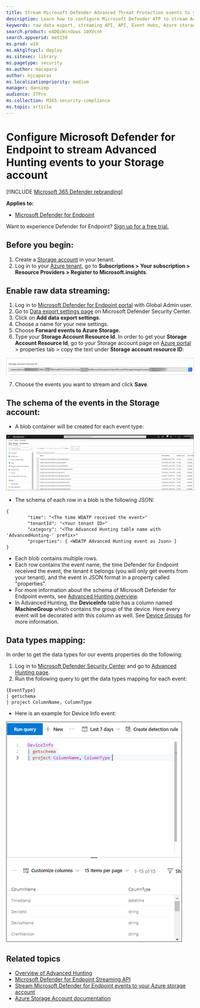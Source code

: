 ```yaml
---
title: Stream Microsoft Defender Advanced Threat Protection events to your Storage account
description: Learn how to configure Microsoft Defender ATP to stream Advanced Hunting events to your Storage account.
keywords: raw data export, streaming API, API, Event Hubs, Azure storage, storage account, Advanced Hunting, raw data sharing
search.product: eADQiWindows 10XVcnh
search.appverid: met150
ms.prod: w10
ms.mktglfcycl: deploy
ms.sitesec: library
ms.pagetype: security
ms.author: macapara
author: mjcaparas
ms.localizationpriority: medium
manager: dansimp
audience: ITPro
ms.collection: M365-security-compliance 
ms.topic: article
---
```


# Configure Microsoft Defender for Endpoint to stream Advanced Hunting events to your Storage account

[!INCLUDE [Microsoft 365 Defender rebranding](../../includes/microsoft-defender.md)]


**Applies to:**

- [Microsoft Defender for Endpoint](https://go.microsoft.com/fwlink/p/?linkid=2146631)

Want to experience Defender for Endpoint? [Sign up for a free trial.](https://www.microsoft.com/microsoft-365/windows/microsoft-defender-atp?ocid=docs-wdatp-configuresiem-abovefoldlink) 

## Before you begin:

1. Create a [Storage account](https://docs.microsoft.com/azure/storage/common/storage-account-overview) in your tenant.
2. Log in to your [Azure tenant](https://ms.portal.azure.com/), go to **Subscriptions > Your subscription > Resource Providers > Register to Microsoft.insights**.

## Enable raw data streaming:

1. Log in to [Microsoft Defender for Endpoint portal](https://securitycenter.windows.com) with Global Admin user.
2. Go to [Data export settings page](https://securitycenter.windows.com/interoperability/dataexport) on Microsoft Defender Security Center.
3. Click on **Add data export settings**.
4. Choose a name for your new settings.
5. Choose **Forward events to Azure Storage**.
6. Type your **Storage Account Resource Id**. In order to get your **Storage Account Resource Id**, go to your Storage account page on [Azure portal](https://ms.portal.azure.com/) > properties tab > copy the text under **Storage account resource ID**:

  ![Image of event hub resource Id](images/storage-account-resource-id.png)

7. Choose the events you want to stream and click **Save**.

## The schema of the events in the Storage account:

- A blob container will be created for each event type: 

![Image of event hub resource Id](images/storage-account-event-schema.png)

- The schema of each row in a blob is the following JSON: 

```
{
        "time": "<The time WDATP received the event>"
        "tenantId": "<Your tenant ID>"
        "category": "<The Advanced Hunting table name with 'AdvancedHunting-' prefix>"
        "properties": { <WDATP Advanced Hunting event as Json> }
}               
```

- Each blob contains multiple rows.
- Each row contains the event name, the time Defender for Endpoint received the event, the tenant it belongs (you will only get events from your tenant), and the event in JSON format in a property called "properties".
- For more information about the schema of Microsoft Defender for Endpoint events, see [Advanced Hunting overview](advanced-hunting-overview.md).
- In Advanced Hunting, the **DeviceInfo** table has a column named **MachineGroup** which contains the group of the device. Here every event will be decorated with this column as well. See [Device Groups](machine-groups.md) for more information.

## Data types mapping:

In order to get the data types for our events properties do the following:

1. Log in to [Microsoft Defender Security Center](https://securitycenter.windows.com) and go to [Advanced Hunting page](https://securitycenter.windows.com/hunting-package).
2. Run the following query to get the data types mapping for each event: 

```
{EventType}
| getschema
| project ColumnName, ColumnType 

```

- Here is an example for Device Info event: 

![Image of event hub resource ID](images/machine-info-datatype-example.png)

## Related topics
- [Overview of Advanced Hunting](advanced-hunting-overview.md)
- [Microsoft Defender for Endpoint Streaming API](raw-data-export.md)
- [Stream Microsoft Defender for Endpoint events to your Azure storage account](raw-data-export-storage.md)
- [Azure Storage Account documentation](https://docs.microsoft.com/azure/storage/common/storage-account-overview)
